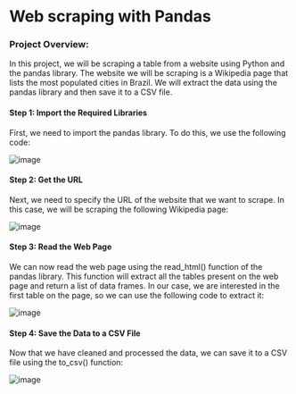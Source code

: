 # Web scraping with Pandas

### Project Overview:
In this project, we will be scraping a table from a website using Python and the pandas library. The website we will be scraping is a Wikipedia page that lists the most populated cities in Brazil. We will extract the data using the pandas library and then save it to a CSV file.

#### Step 1: Import the Required Libraries
First, we need to import the pandas library. To do this, we use the following code:

![image](https://user-images.githubusercontent.com/86577716/222773863-3ee9cc9d-3c25-430b-ac00-5261f873b646.png)

#### Step 2: Get the URL
Next, we need to specify the URL of the website that we want to scrape. In this case, we will be scraping the following Wikipedia page:

![image](https://user-images.githubusercontent.com/86577716/222774419-6f3aa5e1-9c4c-4b68-806f-6518cf6904fc.png)

#### Step 3: Read the Web Page
We can now read the web page using the read_html() function of the pandas library. This function will extract all the tables present on the web page and return a list of data frames. In our case, we are interested in the first table on the page, so we can use the following code to extract it:

![image](https://user-images.githubusercontent.com/86577716/222774744-f4e10545-96a6-457e-b6c7-2471db7b3ef9.png)

#### Step 4: Save the Data to a CSV File
Now that we have cleaned and processed the data, we can save it to a CSV file using the to_csv() function:

![image](https://user-images.githubusercontent.com/86577716/222774966-8c93aa24-801e-4bd8-b5bd-13b4a634554f.png)
